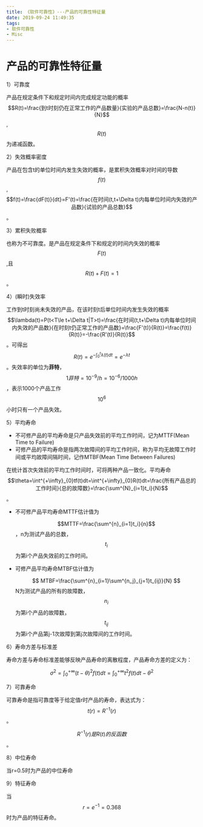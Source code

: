 ```yaml
---
title: 《软件可靠性》---产品的可靠性特征量
date: 2019-09-24 11:49:35
tags:
- 软件可靠性
- Misc
---
```


# 产品的可靠性特征量

<!--- more --->

1）可靠度

产品在规定条件下和规定时间内完成规定功能的概率$$R(t)=\frac{到t时刻仍在正常工作的产品数量}{实验的产品总数}=\frac{N-n(t)}{N}$$,$$R(t)$$为递减函数。

2）失效概率密度

产品在包含t的单位时间内发生失效的概率，是累积失效概率对时间的导数$$f(t)$$,$$f(t)=\frac{dF(t)}{dt}=F'(t)=\frac{在时间(t,t+\Delta t)内每单位时间内失效的产品数}{试验的产品总数}$$。

3）累积失败概率

也称为不可靠度。是产品在规定条件下和规定的时间内失效的概率$$F(t)$$,且$$R(t)+F(t)=1$$。

4）(瞬时)失效率

工作到t时刻尚未失效的产品，在该时刻t后单位时间内发生失效的概率$$\lambda(t)=P(t<T\le t+\Delta t|T>t)=\frac{在时间(t,t+\Delta t)内每单位时间内失效的产品数}{在时刻t仍正常工作的产品数}=\frac{F'(t)}{R(t)}=\frac{f(t)}{R(t)}=-\frac{R'(t)}{R(t)}$$。可得出$$R(t)=e^{-\int^{t}_{0}\lambda(t)dt}=e^{-\lambda t}$$。失效率的单位为**菲特**，$$1菲特=10^{-9}/h=10^{-6}/1000h$$，表示1000个产品工作$$10^{6}$$小时只有一个产品失效。

5）平均寿命

- 不可修产品的平均寿命是只产品失效前的平均工作时间，记为MTTF(Mean Time to Failure)
- 可修产品的平均寿命是指两次故障间的平均工作时间，称为平均无故障工作时间或平均故障间隔时间，记作MTBF(Mean Time Between Failures)

在统计首次失效前的平均工作时间时，可将两种产品一致化。平均寿命$$\theta=\int^{+\infty}_{0}tf(t)dt=\int^{+\infty}_{0}R(t)dt=\frac{所有产品总的工作时间}{总的故障数}=\frac{\sum^{N}_{i=1}t_i}{N}​$$。

- 不可修产品平均寿命MTTF估计值为

  $$MTTF=\frac{\sum^{n}_{i=1}t_i}{n}$$，n为测试产品的总数，$$t_i$$为第i个产品失效前的工作时间。

- 可修产品平均寿命MTBF估计值为

  $$
  MTBF=\frac{\sum^{n}_{i=1}\sum^{n_j}_{j=1}t_{ij}}{N}
  $$
  N为测试产品的所有的故障数，$$n_i​$$为第i个产品的故障数，$$t_{ij}​$$为第i个产品第j-1次故障到第j次故障间的工作时间。

6）寿命方差与标准差

寿命方差与寿命标准差能够反映产品寿命的离散程度，产品寿命方差的定义为：

$$
\sigma^2=\int^{+\infty}_{0}(t-\theta)^2f(t)dt=\int^{+\infty}_{0}t^2f(t)dt-\theta^2
$$


7）可靠寿命

可靠寿命是指可靠度等于给定值r时产品的寿命，表达式为：$$t(r)=R^{-1}(r)$$。

$$R^{-1}(r)是R(t)的反函数$$。

8）中位寿命

当r=0.5时为产品的中位寿命

9）特征寿命

当$$r=e^{-1}=0.368$$时为产品的特征寿命。